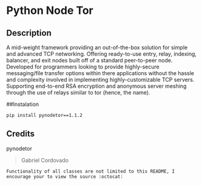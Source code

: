 # Python Node Tor

## Description

A mid-weight framework providing an out-of-the-box solution for simple and advanced TCP networking. Offering ready-to-use entry, relay, 
indexing, balancer, and exit nodes built off of a standard peer-to-peer node. Developed for programmers looking to provide highly-secure 
messaging/file transfer options within there applications without the hassle and complexity involved in implementing highly-customizable 
TCP servers. Supporting end-to-end RSA encryption and anonymous server meshing through the use of relays similar to tor (hence, the name).

##Instalation

	pip install pynodetor==1.1.2
	
## Credits

pynodetor
> Gabriel Cordovado

	Functionality of all classes are not limited to this README, I encourage your to view the source :octocat:
